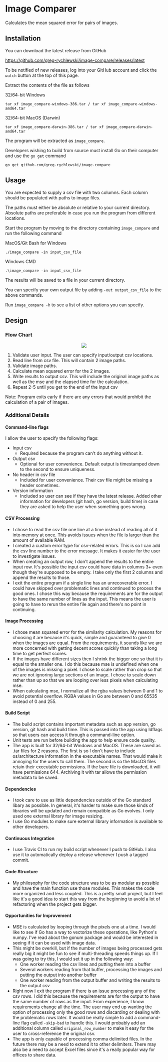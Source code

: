 # Image Comparer

Calculates the mean squared error for pairs of images.

## Installation

You can download the latest release from GitHub

https://github.com/greg-rychlewski/image-compare/releases/latest

To be notified of new releases, log into your GitHub account and click the `watch` button at the top of this page.

Extract the contents of the file as follows

32/64-bit Windows

    tar xf image_compare-windows-386.tar / tar xf image_compare-windows-amd64.tar

32/64-bit MacOS (Darwin)

    tar xf image_compare-darwin-386.tar / tar xf image_compare-darwin-amd64.tar

The program will be extracted as `image_compare`.

Developers wishing to build from source must install Go on their computer and use the `go get` command
  
    go get github.com/greg-rychlewski/image-compare
  
## Usage

You are expected to supply a csv file with two columns. Each column should be populated with paths to image files. 

The paths must either be absolute or relative to your current directory. Absolute paths are preferable in case you run the program from different locations.

Start the program by moving to the directory containing `image_compare` and run the following command

MacOS/Git Bash for Windows

    ./image_compare -in input_csv_file
    
Windows CMD
 
    .\image_compare -in input_csv_file
 
The results will be saved to a file in your current directory. 

You can specify your own output file by adding `-out output_csv_file` to the above commands.

Run `image_compare -h` to see a list of other options you can specify.

## Design 

### Flow Chart

<p align="center"> 
<img src="https://github.com/greg-rychlewski/image-compare/blob/master/_testdata/images/flowchart.png">
</p>

1. Validate user input. The user can specify input/output csv locations.
2. Read line from csv file. This will contain 2 image paths.
3. Validate image paths.
4. Calculate mean squared error for the 2 images.
5. Write results to output csv. This will include the original image paths as well as the mse and the elapsed time for the calculation.
6. Repeat 2-5 until you get to the end of the input csv

Note: Program exits early if there are any errors that would prohibit the calculation of a pair of images.

### Additional Details
 
#### Command-line flags
 
I allow the user to specify the following flags:
- Input csv
  - Required because the program can't do anything without it.
- Output csv
  - Optional for user convenience. Default output is timestamped down to the second to ensure uniqueness.
- No header in csv file
  - Included for user convenience. Their csv file might be missing a header sometimes.
- Version information
  - Included so user can see if they have the latest release. Added other information for developers (git hash, go version, build time) in case they are asked to help the user when something goes wrong.

#### CSV Processing

- I chose to read the csv file one line at a time instead of reading all of it into memory at once. This avoids issues when the file is larger than the amount of available RAM.
- I created a custom error type for csv-related errors. This is so I can add the csv line number to the error message. It makes it easier for the user to investigate issues.
- When creating an output row, I don't append the results to the entire input row. It's possible the input csv could have data in columns 3+ even though they're supposed to be empty. I take only the first 2 columns and append the results to those.
- I exit the entire program if a single line has an unrecoverable error. I could have skipped over problematic lines and continued to process the good ones. I chose this way because the requirements are for the output to have the same number of lines as the input. This means the user is going to have to rerun the entire file again and there's no point in continuing.

#### Image Processing

- I chose mean squared error for the similarity calculation. My reasons for choosing it are because it's quick, simple and guaranteed to give 0 when the images are equal. From the requirements, it sounds like we are more concerned with getting decent scores quickly than taking a long time to get perfect scores.
- If the images have different sizes then I shrink the bigger one so that it is equal to the smaller one. I do this because mse is undefined when one of the images is missing a pixel. I chose to scale rather than crop so that we are not ignoring large sections of an image. I chose to scale down rather than up so that we are looping over less pixels when calculating mse. 
- When calculating mse, I normalize all the rgba values between 0 and 1 to avoid potential overflow. RGBA values in Go are between 0 and 65535 instead of 0 and 255.

#### Build Script

- The build script contains important metadata such as app version, go version, git hash and build time. This is passed into the app using ldflags so that users can access it through a command-line option.
- Unit tests are run before building the app to help ensure code quality.
- The app is built for 32/64-bit Windows and MacOS. These are saved as .tar files for 2 reasons. The first is so I don't have to include os/architecture information in the executable names. That would make it annoying for the users to call them. The second is so the MacOS files retain their executable permissions. If the bare file is downloaded, it will have permissions 644. Archiving it with tar allows the permission metadata to be saved.

#### Dependencies

- I took care to use as little dependencies outside of the Go standard libary as possible. In general, it's harder to make sure those kinds of libraries will be updated and remain compatible as Go evolves. I only used one external library for image resizing.
- I use Go modules to make sure external library information is available to other developers.

#### Continuous Integration

- I use Travis CI to run my build script whenever I push to GitHub. I also use it to automatically deploy a release whenever I push a tagged commit.

#### Code Structure

- My philosophy for the code structure was to be as modular as possible and have the main function use those modules. This makes the code more organized and less coupled. This is a pretty small project, but I feel like it's a good idea to start this way from the beginning to avoid a lot of refactoring when the project gets bigger.

#### Opportunities for Improvement

- MSE is calculated by looping through the pixels one at a time. I would like to see if Go has a way to vectorize these operations, like Python's numpy. I've read about the gonum package and would be interested in seeing if it can be used with image data.
- This might be overkill, but if the number of images being processed gets really big it might be fun to see if multi-threading speeds things up. If I was going to try this, I would set it up in the following way:
  - One worker reading the csv lines and putting them into a buffer
  - Several workers reading from that buffer, processing the images and putting the output into another buffer
  - One worker reading from the output buffer and writing the results to the output csv
- Right now I exit the program if there is an issue processing any of the csv rows. I did this because the requirements are for the output to have the same number of rows as the input. From experience, I know requirements change all the time. The user may end up wanting the option of processing only the good rows and discarding or dealing with the problematic rows later. It would be really simple to add a command-line flag called `-skip-bad` to handle this. I would probably add an additional column called `original_row_number` to make it easy for the user to cross-reference the original csv.
- The app is only capable of processing comma delimited files. In the future there may be a need to extend it to other delimiters. There may also be a need to accept Excel files since it's a really popular way for offices to share data.
